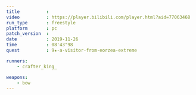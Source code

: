 ```yaml
---
title          :
video          : https://player.bilibili.com/player.html?aid=77063468
run_type       : freestyle
platform       : pc
patch_version  : 
date           : 2019-11-26
time           : 08'43"98
quest          : 9★-a-visitor-from-eorzea-extreme

runners:
    - crafter_king_

weapons:
    - bow
---
```


